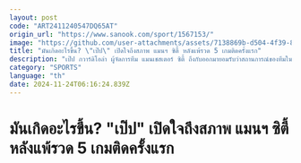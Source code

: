 ```yaml
---
layout: post
code: "ART2411240547DQ65AT"
origin_url: "https://www.sanook.com/sport/1567153/"
image: "https://github.com/user-attachments/assets/7138869b-d504-4f39-84d8-2269222c8fe1"
title: "มันเกิดอะไรขึ้น? \"เป๊ป\" เปิดใจถึงสภาพ แมนฯ ซิตี้ หลังแพ้รวด 5 เกมติดครั้งแรก"
description: "เป๊ป กวาร์ดิโอล่า ผู้จัดการทีม แมนเชสเตอร์ ซิตี้ ถึงกับออกมายอมรับว่าสถานการณ์ของทีมในตอนนี้ย่ำแย่แบบสุดขีดนับตั้งแต่เข้าคุมทีม \"เรือใบสีฟ้า\" มาแล้วกว่า 8 ปี"
category: "SPORTS"
language: "th"
date: 2024-11-24T06:16:24.839Z
---
```


# มันเกิดอะไรขึ้น? "เป๊ป" เปิดใจถึงสภาพ แมนฯ ซิตี้ หลังแพ้รวด 5 เกมติดครั้งแรก